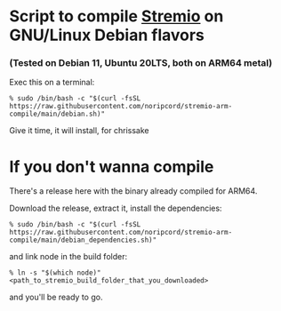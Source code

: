 # Script to compile [Stremio](https://www.stremio.com) on GNU/Linux Debian flavors 
### (Tested on Debian 11, Ubuntu 20LTS, both on ARM64 metal)

Exec this on a terminal:
```
% sudo /bin/bash -c "$(curl -fsSL https://raw.githubusercontent.com/noripcord/stremio-arm-compile/main/debian.sh)"
```

Give it time, it will install, for chrissake

# If you don't wanna compile

There's a release here with the binary already compiled for ARM64.

Download the release, extract it, install the dependencies:
```
% sudo /bin/bash -c "$(curl -fsSL https://raw.githubusercontent.com/noripcord/stremio-arm-compile/main/debian_dependencies.sh)"
```

and link node in the build folder:
```
% ln -s "$(which node)" <path_to_stremio_build_folder_that_you_downloaded>
```

and you'll be ready to go.


